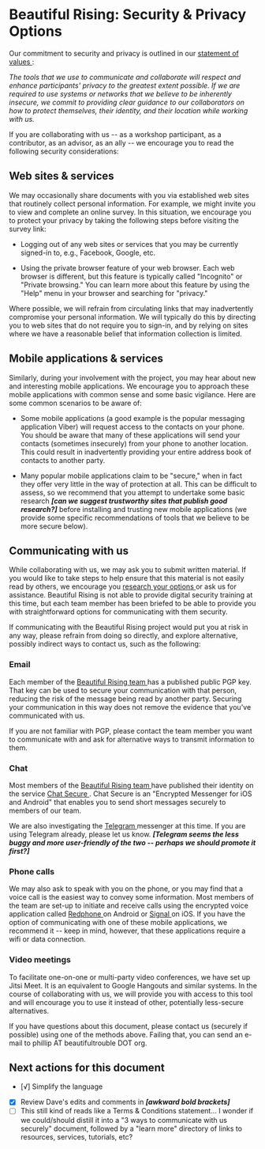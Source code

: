 Beautiful Rising: Security & Privacy Options
============================================

Our commitment to security and privacy is outlined in our [<span class="Definition"> statement of values
</span>](statement-of-values-for-beautiful-rising.md):

*The tools that we use to communicate and collaborate will respect and enhance participants' privacy to the greatest extent possible. If we are required to use systems or networks that we believe to be inherently insecure, we commit to providing clear guidance to our collaborators on how to protect themselves, their identity, and their location while working with us.*

If you are collaborating with us -- as a workshop participant, as a
contributor, as an advisor, as an ally -- we encourage you to read the
following security considerations:

Web sites & services
--------------------

We may occasionally share documents with you via established web sites that routinely collect personal information. For example, we might invite you to view and complete an online survey. In this situation, we encourage you to protect your privacy by taking the following steps <span class="T1"> before </span> visiting the survey link:

-   Logging out of any web sites or services that you may be currently
    signed-in to, e.g., Facebook, Google, etc.

-   Using the private browser feature of your web browser. Each web
    browser is different, but this feature is typically called
    "Incognito" or "Private browsing." You can learn more about this
    feature by using the "Help" menu in your browser and searching for
    "privacy."

Where possible, we will refrain from circulating links that may inadvertently compromise your personal information. We will typically do this by directing you to web sites that do not require you to sign-in, and by relying on sites where we have a reasonable belief that information collection is limited.

Mobile applications & services
------------------------------

Similarly, during your involvement with the project, you may hear about new and interesting mobile applications. We encourage you to approach these mobile applications with common sense and some basic vigilance. Here are some common scenarios to be aware of:

-   Some mobile applications (a good example is the popular messaging
    application Viber) will request access to the contacts on your
    phone. You should be aware that many of these applications will send
    your contacts (sometimes insecurely) from your phone to another
    location. This could result in inadvertently providing your entire
    address book of contacts to another party.

-   Many popular mobile applications claim to be "secure," when in fact
    they offer very little in the way of protection at all. This can be
    difficult to assess, so we recommend that you attempt to undertake
    some basic research ***[can we suggest trustworthy sites that publish good research?]*** before installing and trusting new mobile
    applications (we provide some specific recommendations of tools that
    we believe to be more secure below).

Communicating with us
---------------------

While collaborating with us, we may ask you to submit
written material. If you would like to take steps to help ensure that
this material is not easily read by others, we encourage you [<span
class="Definition"> research your options
</span>](https://ssd.eff.org/en/index) or ask us for assistance.
Beautiful Rising is not able to provide digital security training
at this time, but each team member has been briefed to be able to
provide you with straightforward options for communicating with them
security.

If communicating with the Beautiful Rising project would put you at risk
in any way, please refrain from doing so directly, and explore
alternative, possibly indirect ways to contact us, such as the following:

### Email

Each member of the [<span class="Definition"> Beautiful Rising team
</span>](https://github.com/BeautifulTrouble/Beautiful-Rising-Research/blob/master/the-team-and-contributors.md)
has a published public PGP key. That key can be used to secure your
communication with that person, reducing the risk of the message being
read by another party. Securing your communication in this way does not
remove the evidence that you've communicated with us.

If you are not familiar with PGP, please contact the team member you want to communicate with and ask for alternative ways to transmit information to them.

### Chat

Most members of the [<span class="Definition"> Beautiful Rising team
</span>](https://github.com/BeautifulTrouble/Beautiful-Rising-Research/blob/master/the-team-and-contributors.md)
have published their identity on the service [<span class="Definition">
Chat Secure </span>](https://chatsecure.org/) . Chat Secure is an
"Encrypted Messenger for iOS and Android" that enables you to send short
messages securely to members of our team.

We are also investigating the [<span class="Definition"> Telegram
</span>](https://telegram.org/) messenger at this time. If you are using
Telegram already, please let us know. ***[Telegram seems the less buggy and more user-friendly of the two -- perhaps we should promote it first?]***

### Phone calls

We may also ask to speak with you on the phone, or you may find that a
voice call is the easiest way to convey some information. Most members
of the team are set-up to initiate and receive calls using the encrypted
voice application called [<span class="Definition"> Redphone
</span>](https://whispersystems.org/) on Android or [<span
class="Definition"> Signal
</span>](https://whispersystems.org/blog/signal/) on iOS. If you have
the option of communicating with one of these mobile applications, we
recommend it -- keep in mind, however, that these applications require a
wifi or data connection.

### Video meetings

To facilitate one-on-one or multi-party video conferences, we have
set up Jitsi Meet. It is an equivalent to Google Hangouts
and similar systems. In the course of collaborating with us, we will
provide you with access to this tool and will encourage you to use it
instead of other, potentially less-secure alternatives.

If you have questions about this document, please contact us (securely
if possible) using one of the methods above. Failing that, you can send
an e-mail to phillip AT beautifultrouble DOT org.

Next actions for this document
------------------------------

* [√] Simplify the language
* [x] Review Dave's edits and comments in ***[awkward bold brackets]***
* [ ] This still kind of reads like a Terms & Conditions statement... I wonder if we could/should distill it into a "3 ways to communicate with us securely" document, followed by a "learn more" directory of links to resources, services, tutorials, etc?
